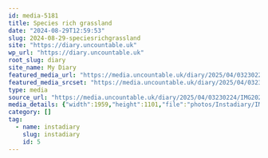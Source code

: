 ```yaml
---
id: media-5181
title: Species rich grassland
date: "2024-08-29T12:59:53"
slug: 2024-08-29-speciesrichgrassland
site: "https://diary.uncountable.uk"
wp_url: "https://diary.uncountable.uk"
root_slug: diary
site_name: My Diary
featured_media_url: "https://media.uncountable.uk/diary/2025/04/03230224/IMG20240829135953.webp"
featured_media_srcset: "https://media.uncountable.uk/diary/2025/04/03230224/IMG20240829135953-300x169.webp 300w, https://media.uncountable.uk/diary/2025/04/03230224/IMG20240829135953-1024x576.webp 1024w, https://media.uncountable.uk/diary/2025/04/03230224/IMG20240829135953-150x150.webp 150w, https://media.uncountable.uk/diary/2025/04/03230224/IMG20240829135953-640x360.webp 640w, https://media.uncountable.uk/diary/2025/04/03230224/IMG20240829135953.webp 1959w"
type: media
source_url: "https://media.uncountable.uk/diary/2025/04/03230224/IMG20240829135953.webp"
media_details: {"width":1959,"height":1101,"file":"photos/Instadiary/IMG20240829135953.webp","filesize":164436,"sizes":{"medium":{"file":"IMG20240829135953-300x169.webp","width":300,"height":169,"filesize":23802,"mime_type":"image/webp","source_url":"https://media.uncountable.uk/diary/2025/04/03230224/IMG20240829135953-300x169.webp"},"large":{"file":"IMG20240829135953-1024x576.webp","width":1024,"height":576,"filesize":166684,"mime_type":"image/webp","source_url":"https://media.uncountable.uk/diary/2025/04/03230224/IMG20240829135953-1024x576.webp"},"thumbnail":{"file":"IMG20240829135953-150x150.webp","width":150,"height":150,"filesize":11270,"mime_type":"image/webp","source_url":"https://media.uncountable.uk/diary/2025/04/03230224/IMG20240829135953-150x150.webp"},"mobwidth":{"file":"IMG20240829135953-640x360.webp","width":640,"height":360,"filesize":88084,"mime_type":"image/webp","source_url":"https://media.uncountable.uk/diary/2025/04/03230224/IMG20240829135953-640x360.webp"},"full":{"file":"IMG20240829135953.webp","width":1959,"height":1101,"mime_type":"image/webp","source_url":"https://media.uncountable.uk/diary/2025/04/03230224/IMG20240829135953.webp"}},"image_meta":{"aperture":"0","credit":"","camera":"","caption":"","created_timestamp":"0","copyright":"","focal_length":"0","iso":"0","shutter_speed":"0","title":"","orientation":"0","keywords":[]}}
category: []
tag:
  - name: instadiary
    slug: instadiary
    id: 5
---
```


